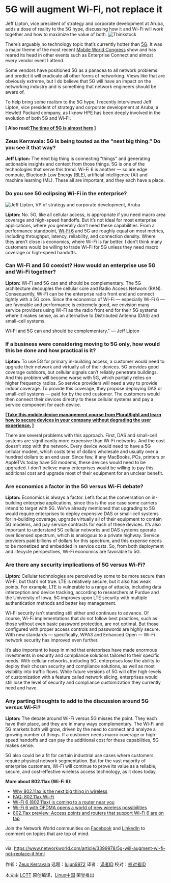[#]: collector: (lujun9972)
[#]: translator: (GraveAccent)
[#]: reviewer: ( )
[#]: publisher: ( )
[#]: url: ( )
[#]: subject: (5G will augment Wi-Fi, not replace it)
[#]: via: (https://www.networkworld.com/article/3399978/5g-will-augment-wi-fi-not-replace-it.html)
[#]: author: (Zeus Kerravala https://www.networkworld.com/author/Zeus-Kerravala/)

5G will augment Wi-Fi, not replace it
======
Jeff Lipton, vice president of strategy and corporate development at Aruba, adds a dose of reality to the 5G hype, discussing how it and Wi-Fi will work together and how to maximize the value of both.
![Thinkstock][1]

There’s arguably no technology topic that’s currently hotter than [5G][2]. It was a major theme of the most recent [Mobile World Congress][3] show and has reared its head in other events such as Enterprise Connect and almost every vendor event I attend.

Some vendors have positioned 5G as a panacea to all network problems and predict it will eradicate all other forms of networking. Views like that are obviously extreme, but I do believe that 5G will have an impact on the networking industry and is something that network engineers should be aware of.

To help bring some realism to the 5G hype, I recently interviewed Jeff Lipton, vice president of strategy and corporate development at Aruba, a Hewlett Packard company, as I know HPE has been deeply involved in the evolution of both 5G and Wi-Fi.

**[ Also read:[The time of 5G is almost here][3] ]**

### Zeus Kerravala: 5G is being touted as the "next big thing." Do you see it that way?

**Jeff Lipton:** The next big thing is connecting "things" and generating actionable insights and context from those things. 5G is one of the technologies that serve this trend. Wi-Fi 6 is another — so are edge compute, Bluetooth Low Energy (BLE), artificial intelligence (AI) and machine learning (ML). These all are important, and they each have a place.

### Do you see 5G eclipsing Wi-Fi in the enterprise?

![Jeff Lipton, VP of strategy and corporate development, Aruba][4]

**Lipton:** No. 5G, like all cellular access, is appropriate if you need macro area coverage and high-speed handoffs. But it’s not ideal for most enterprise applications, where you generally don’t need these capabilities. From a performance standpoint, [Wi-Fi 6][5] and 5G are roughly equal on most metrics, including throughput, latency, reliability, and connection density. Where they aren’t close is economics, where Wi-Fi is far better. I don’t think many customers would be willing to trade Wi-Fi for 5G unless they need macro coverage or high-speed handoffs.

### Can Wi-Fi and 5G coexist? How would an enterprise use 5G and Wi-Fi together?

**Lipton:** Wi-Fi and 5G can and should be complementary. The 5G architecture decouples the cellular core and Radio Access Network (RAN). Consequently, Wi-Fi can be the enterprise radio front end and connect tightly with a 5G core. Since the economics of Wi-Fi — especially Wi-Fi 6 — are favorable and performance is extremely good, we envision many service providers using Wi-Fi as the radio front end for their 5G systems where it makes sense, as an alternative to Distributed Antenna (DAS) and small-cell systems.

Wi-Fi and 5G can and should be complementary." — Jeff Lipton

### If a business were considering moving to 5G only, how would this be done and how practical is it?

**Lipton:** To use 5G for primary in-building access, a customer would need to upgrade their network and virtually all of their devices. 5G provides good coverage outdoors, but cellular signals can’t reliably penetrate buildings. And this problem will become worse with 5G, which partially relies on higher frequency radios. So service providers will need a way to provide indoor coverage. To provide this coverage, they propose deploying DAS or small-cell systems — paid for by the end customer. The customers would then connect their devices directly to these cellular systems and pay a service component for each device.

**[[Take this mobile device management course from PluralSight and learn how to secure devices in your company without degrading the user experience.][6] ]**

There are several problems with this approach. First, DAS and small-cell systems are significantly more expensive than Wi-Fi networks. And the cost doesn’t stop with the network. Every device would need to have a 5G cellular modem, which costs tens of dollars wholesale and usually over a hundred dollars to an end user. Since few, if any MacBooks, PCs, printers or AppleTVs today have 5G modems, these devices would need to be upgraded. I don’t believe many enterprises would be willing to pay this additional cost and upgrade most of their equipment for an unclear benefit.

### Are economics a factor in the 5G versus Wi-Fi debate?

**Lipton:** Economics is always a factor. Let’s focus the conversation on in-building enterprise applications, since this is the use case some carriers intend to target with 5G. We’ve already mentioned that upgrading to 5G would require enterprises to deploy expensive DAS or small-cell systems for in-building coverage, upgrade virtually all of their equipment to contain 5G modems, and pay service contracts for each of these devices. It’s also important to understand 5G cellular networks and DAS systems operate over licensed spectrum, which is analogous to a private highway. Service providers paid billions of dollars for this spectrum, and this expense needs to be monetized and embedded in service costs. So, from both deployment and lifecycle perspectives, Wi-Fi economics are favorable to 5G.

### Are there any security implications of 5G versus Wi-Fi?

**Lipton:** Cellular technologies are perceived by some to be more secure than Wi-Fi, but that’s not true. LTE is relatively secure, but it also has weak points. For example, LTE is vulnerable to a range of attacks, including data interception and device tracking, according to researchers at Purdue and the University of Iowa. 5G improves upon LTE security with multiple authentication methods and better key management.

Wi-Fi security isn’t standing still either and continues to advance. Of course, Wi-Fi implementations that do not follow best practices, such as those without even basic password protection, are not optimal. But those configured with proper access controls and passwords are highly secure. With new standards — specifically, WPA3 and Enhanced Open — Wi-Fi network security has improved even further.

It’s also important to keep in mind that enterprises have made enormous investments in security and compliance solutions tailored to their specific needs. With cellular networks, including 5G, enterprises lose the ability to deploy their chosen security and compliance solutions, as well as most visibility into traffic flows. While future versions of 5G will offer high-levels of customization with a feature called network slicing, enterprises would still lose the level of security and compliance customization they currently need and have.

### Any parting thoughts to add to the discussion around 5G versus Wi-Fi?

**Lipton:** The debate around Wi-Fi versus 5G misses the point. They each have their place, and they are in many ways complementary. The Wi-Fi and 5G markets both will grow, driven by the need to connect and analyze a growing number of things. If a customer needs macro coverage or high-speed handoffs and can pay the additional cost for these capabilities, 5G makes sense.

5G also could be a fit for certain industrial use cases where customers require physical network segmentation. But for the vast majority of enterprise customers, Wi-Fi will continue to prove its value as a reliable, secure, and cost-effective wireless access technology, as it does today.

**More about 802.11ax (Wi-Fi 6):**

  * [Why 802.11ax is the next big thing in wireless][7]
  * [FAQ: 802.11ax Wi-Fi][8]
  * [Wi-Fi 6 (802.11ax) is coming to a router near you][9]
  * [Wi-Fi 6 with OFDMA opens a world of new wireless possibilities][10]
  * [802.11ax preview: Access points and routers that support Wi-Fi 6 are on tap][11]



Join the Network World communities on [Facebook][12] and [LinkedIn][13] to comment on topics that are top of mind.

--------------------------------------------------------------------------------

via: https://www.networkworld.com/article/3399978/5g-will-augment-wi-fi-not-replace-it.html

作者：[Zeus Kerravala][a]
选题：[lujun9972][b]
译者：[译者ID](https://github.com/译者ID)
校对：[校对者ID](https://github.com/校对者ID)

本文由 [LCTT](https://github.com/LCTT/TranslateProject) 原创编译，[Linux中国](https://linux.cn/) 荣誉推出

[a]: https://www.networkworld.com/author/Zeus-Kerravala/
[b]: https://github.com/lujun9972
[1]: https://images.idgesg.net/images/article/2019/05/wireless_connection_speed_connectivity_bars_cell_tower_5g_by_thinkstock-100796921-large.jpg
[2]: https://www.networkworld.com/article/3203489/what-is-5g-how-is-it-better-than-4g.html
[3]: https://www.networkworld.com/article/3354477/mobile-world-congress-the-time-of-5g-is-almost-here.html
[4]: https://images.idgesg.net/images/article/2019/06/headshot_jlipton_aruba-100798360-small.jpg
[5]: https://www.networkworld.com/article/3215907/why-80211ax-is-the-next-big-thing-in-wi-fi.html
[6]: https://pluralsight.pxf.io/c/321564/424552/7490?u=https%3A%2F%2Fwww.pluralsight.com%2Fcourses%2Fmobile-device-management-big-picture
[7]: https://www.networkworld.com/article/3215907/mobile-wireless/why-80211ax-is-the-next-big-thing-in-wi-fi.html
[8]: https://%20https//www.networkworld.com/article/3048196/mobile-wireless/faq-802-11ax-wi-fi.html
[9]: https://www.networkworld.com/article/3311921/mobile-wireless/wi-fi-6-is-coming-to-a-router-near-you.html
[10]: https://www.networkworld.com/article/3332018/wi-fi/wi-fi-6-with-ofdma-opens-a-world-of-new-wireless-possibilities.html
[11]: https://www.networkworld.com/article/3309439/mobile-wireless/80211ax-preview-access-points-and-routers-that-support-the-wi-fi-6-protocol-on-tap.html
[12]: https://www.facebook.com/NetworkWorld/
[13]: https://www.linkedin.com/company/network-world
